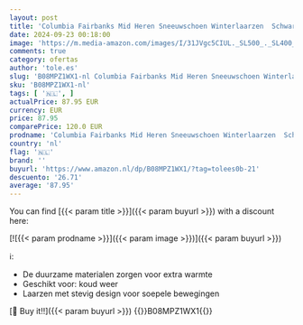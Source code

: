 ```yaml
---
layout: post
title: 'Columbia Fairbanks Mid Heren Sneeuwschoen Winterlaarzen  Schwarz Black X Shark  45 EU'
date: 2024-09-23 00:18:00
image: 'https://m.media-amazon.com/images/I/31JVgc5CIUL._SL500_._SL400_.jpg'
comments: true
category: ofertas
author: 'tole.es'
slug: 'B08MPZ1WX1-nl Columbia Fairbanks Mid Heren Sneeuwschoen Winterlaarzen...'
sku: 'B08MPZ1WX1-nl'
tags: [ '🇳🇱', ]
actualPrice: 87.95 EUR
currency: EUR
price: 87.95
comparePrice: 120.0 EUR
prodname: 'Columbia Fairbanks Mid Heren Sneeuwschoen Winterlaarzen  Schwarz Black X Shark  45 EU'
country: 'nl'
flag: '🇳🇱'
brand: ''
buyurl: 'https://www.amazon.nl/dp/B08MPZ1WX1/?tag=tolees0b-21'
descuento: '26.71'
average: '87.95'
---
```


You can find [{{< param title >}}]({{< param buyurl >}}) with a discount here:

[![{{< param prodname >}}]({{< param image >}})]({{< param buyurl >}})

ℹ️:

- De duurzame materialen zorgen voor extra warmte
- Geschikt voor: koud weer
- Laarzen met stevig design voor soepele bewegingen

[🛒 Buy it!!]({{< param buyurl >}})
{{<world>}}B08MPZ1WX1{{</world>}}
